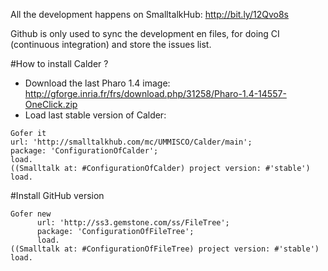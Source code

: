 All the development happens on SmalltalkHub: http://bit.ly/12Qvo8s

Github is only used to sync the development en files, for doing CI (continuous integration) and store the issues list.

#How to install Calder ?

* Download the last Pharo 1.4 image: http://gforge.inria.fr/frs/download.php/31258/Pharo-1.4-14557-OneClick.zip
* Load last stable version of Calder:

```Smalltalk
Gofer it
url: 'http://smalltalkhub.com/mc/UMMISCO/Calder/main';
package: 'ConfigurationOfCalder';
load.
((Smalltalk at: #ConfigurationOfCalder) project version: #'stable') load.
```

#Install GitHub version

```Smalltalk
Gofer new
      url: 'http://ss3.gemstone.com/ss/FileTree';
      package: 'ConfigurationOfFileTree';
      load.
((Smalltalk at: #ConfigurationOfFileTree) project version: #'stable') load.
```